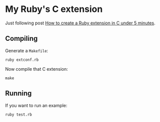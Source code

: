 My Ruby's C extension
=====================

Just following post [How to create a Ruby extension in C under 5 minutes](http://www.rubyinside.com/how-to-create-a-ruby-extension-in-c-in-under-5-minutes-100.html).

## Compiling

Generate a `Makefile`:

```
ruby extconf.rb
```

Now compile that C extension:

```
make
```

## Running

If you want to run an example:

```
ruby test.rb
```

